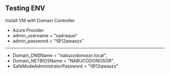 ## Testing ENV

Install VM with Domain Controller

- Azure Provider
- admin_username      = "sadraque"
- admin_password      = "!@12qwaszx"

---
- Domain_DNSName = "nabucodonosor.local",
- Domain_NETBIOSName = "NABUCODONOSOR",
- SafeModeAdministratorPassword = "!@12qwaszx"
